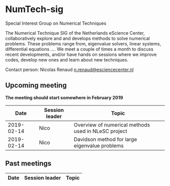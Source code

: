 # NumTech-sig
Special Interest Group on Numerical Techniques

The Numerical Technique SIG of the Netherlands eScience Center, collaboratively explore and and develops methods to solve numerical problems. These problems range from, eigenvalue solvers, linear systems, differential equations .... We meet a couple of times a month to discuss recent developments, and/or have hands on sessions where we improve codes, develop new ones and learn about new techniques.

Contact person: Nicolas Renaud n.renaud@esciencecenter.nl 

## Upcoming meeting

**The meeting should start somewhere in February 2019**

| Date | Session leader | Topic |
|------|----------------|-------|
| 2019-02-14 | Nico | Overview of numerical methods used in NLeSC project |
| 2019-02-14 | Nico | Davidson method for large eigenvalue problems |


## Past meetings

| Date | Session leader | Topic |
|------|----------------|-------|
